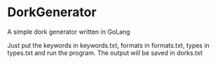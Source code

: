 # DorkGenerator
A simple dork generator written in GoLang

Just put the keywords in keywords.txt, formats in formats.txt, types in types.txt and run the program.
The output will be saved in dorks.txt
